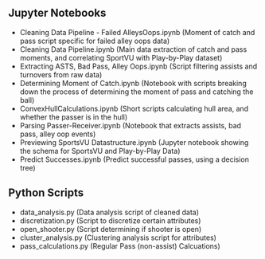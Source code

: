 Jupyter Notebooks
-----------------

* Cleaning Data Pipeline - Failed AlleysOops.ipynb	(Moment of catch and pass script specific for failed alley oops data)
* Cleaning Data Pipeline.ipynb	(Main data extraction of catch and pass moments, and correlating SportVU with Play-by-Play dataset)
* Extracting ASTS, Bad Pass, Alley Oops.ipynb	(Script filtering assists and turnovers from raw data)
* Determining Moment of Catch.ipynb	(Notebook with scripts breaking down the process of determining the moment of pass and catching the ball)
* ConvexHullCalculations.ipynb	(Short scripts calculating hull area, and whether the passer is in the hull)
* Parsing Passer-Receiver.ipynb	(Notebook that extracts assists, bad pass, alley oop events)
* Previewing SportsVU Datastructure.ipynb	(Jupyter notebook showing the schema for SportsVU and Play-by-Play Data)
* Predict Successes.ipynb (Predict successful passes, using a decision tree)

Python Scripts
--------------

* data_analysis.py	(Data analysis script of cleaned data)
* discretization.py	(Script to discretize certain attributes)
* open_shooter.py	(Script determining if shooter is open) 
* cluster_analysis.py	(Clustering analysis script for attributes)
* pass_calculations.py (Regular Pass (non-assist) Calcuations)
